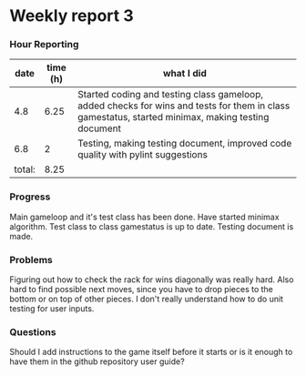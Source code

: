# Weekly report 3

### Hour Reporting
| **date** | **time (h)** | **what I did** 
| --------- | ----------- | --------- 
| 4.8 | 6.25 | Started coding and testing class gameloop, added checks for wins and tests for them in class gamestatus, started minimax, making testing document
| 6.8 | 2 | Testing, making testing document, improved code quality with pylint suggestions
| total: | 8.25

### Progress
Main gameloop and it's test class has been done. Have started minimax algorithm. Test class to class gamestatus is up to date. Testing document is made.

### Problems
Figuring out how to check the rack for wins diagonally was really hard. Also hard to find possible next moves, since you have to drop pieces to the bottom or on top of other pieces. I don't really understand how to do unit testing for user inputs.

### Questions
Should I add instructions to the game itself before it starts or is it enough to have them in the github repository user guide?
